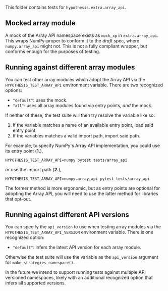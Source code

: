 This folder contains tests for `hypothesis.extra.array_api`.

## Mocked array module

A mock of the Array API namespace exists as `mock_xp` in `extra.array_api`. This
wraps NumPy-proper to conform it to the *draft* spec, where `numpy.array_api`
might not. This is not a fully compliant wrapper, but conforms enough for the
purposes of testing.

## Running against different array modules

You can test other array modules which adopt the Array API via the
`HYPOTHESIS_TEST_ARRAY_API` environment variable. There are two recognized
options:

* `"default"`: uses the mock.
* `"all"`: uses all array modules found via entry points, _and_ the mock.

If neither of these, the test suite will then try resolve the variable like so:

1. If the variable matches a name of an available entry point, load said entry point.
2. If the variables matches a valid import path, import said path.

For example, to specify NumPy's Array API implementation, you could use its
entry point (**1.**),

    HYPOTHESIS_TEST_ARRAY_API=numpy pytest tests/array_api

or use the import path (**2.**),

    HYPOTHESIS_TEST_ARRAY_API=numpy.array_api pytest tests/array_api

The former method is more ergonomic, but as entry points are optional for
adopting the Array API, you will need to use the latter method for libraries
that opt-out.

## Running against different API versions

You can specify the `api_version` to use when testing array modules via the 
`HYPOTHESIS_TEST_ARRAY_API_VERSION` environment variable. There is one
recognized option:

* `"default"`: infers the latest API version for each array module.

Otherwise the test suite will use the variable as the `api_version` argument for
`make_strategies_namespace()`.

In the future we intend to support running tests against multiple API versioned
namespaces, likely with an additional recognized option that infers all
supported versions.
